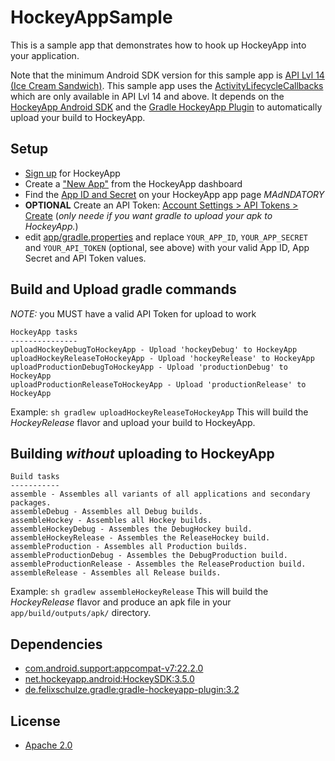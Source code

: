 # HockeyAppSample
This is a sample app that demonstrates how to hook up HockeyApp into your application.

Note that the minimum Android SDK version for this sample app is [API Lvl 14 (Ice Cream Sandwich)](https://source.android.com/source/build-numbers.html).
This sample app uses the [ActivityLifecycleCallbacks](http://developer.android.com/reference/android/app/Application.ActivityLifecycleCallbacks.html) which are only available in API Lvl 14 and above. It depends on the [HockeyApp Android SDK](https://github.com/bitstadium/HockeySDK-Android) and the [Gradle HockeyApp Plugin](https://github.com/x2on/gradle-hockeyapp-plugin) to automatically upload your build to HockeyApp.


## Setup
  * [Sign up](https://rink.hockeyapp.net/users/sign_up) for HockeyApp
  * Create a ["New App"](screenshots/Dashboard_NewApp.png) from the HockeyApp dashboard
  * Find the [App ID and Secret](screenshots/AppID_Secret.png) on your HockeyApp app page *MAdNDATORY*
  * **OPTIONAL** Create an API Token:  [Account Settings > API Tokens > Create](screenshots/AccountSetting_CreateApiToken.png) (*only neede if you want gradle to upload your apk to HockeyApp.*)
  * edit [app/gradle.properties](app/gradle.properties) and replace `YOUR_APP_ID`, `YOUR_APP_SECRET` and `YOUR_API_TOKEN` (optional, see above) with your valid App ID, App Secret and API Token values.
 
## Build and Upload gradle commands
*NOTE:* you MUST have a valid API Token for upload to work
```
HockeyApp tasks
---------------
uploadHockeyDebugToHockeyApp - Upload 'hockeyDebug' to HockeyApp
uploadHockeyReleaseToHockeyApp - Upload 'hockeyRelease' to HockeyApp
uploadProductionDebugToHockeyApp - Upload 'productionDebug' to HockeyApp
uploadProductionReleaseToHockeyApp - Upload 'productionRelease' to HockeyApp
```

Example: `sh gradlew uploadHockeyReleaseToHockeyApp` 
This will build the *HockeyRelease* flavor and upload your build to HockeyApp.

## Building *without* uploading to HockeyApp
```
Build tasks
-----------
assemble - Assembles all variants of all applications and secondary packages.
assembleDebug - Assembles all Debug builds.
assembleHockey - Assembles all Hockey builds.
assembleHockeyDebug - Assembles the DebugHockey build.
assembleHockeyRelease - Assembles the ReleaseHockey build.
assembleProduction - Assembles all Production builds.
assembleProductionDebug - Assembles the DebugProduction build.
assembleProductionRelease - Assembles the ReleaseProduction build.
assembleRelease - Assembles all Release builds.
```
Example: `sh gradlew assembleHockeyRelease`
This will build the *HockeyRelease* flavor and produce an apk file in your `app/build/outputs/apk/` directory.

## Dependencies
  * [com.android.support:appcompat-v7:22.2.0](https://developer.android.com/tools/support-library/features.html#v7-appcompat)
  * [net.hockeyapp.android:HockeySDK:3.5.0](https://github.com/bitstadium/HockeySDK-Android)
  * [de.felixschulze.gradle:gradle-hockeyapp-plugin:3.2](https://github.com/x2on/gradle-hockeyapp-plugin)

## License

  * [Apache 2.0](http://www.apache.org/licenses/LICENSE-2.0.html)
